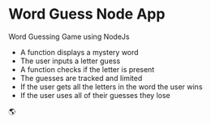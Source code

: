 # Word Guess Node App
Word Guessing Game using NodeJs

* A function displays a mystery word
* The user inputs a letter guess
* A function checks if the letter is present
* The guesses are tracked and limited
* If the user gets all the letters in the word the user wins
* If the user uses all of their guesses they lose

:earth_americas:



